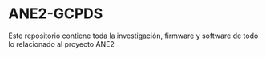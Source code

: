 # ANE2-GCPDS
Este repositorio contiene toda la investigación, firmware y software de todo lo relacionado al proyecto ANE2
